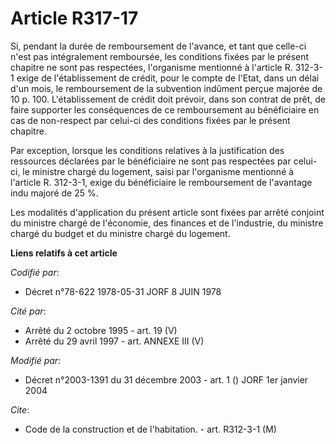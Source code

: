 # Article R317-17

Si, pendant la durée de remboursement de l'avance, et tant que celle-ci n'est pas intégralement remboursée, les conditions
fixées par le présent chapitre ne sont pas respectées, l'organisme mentionné à l'article R. 312-3-1 exige de l'établissement
de crédit, pour le compte de l'Etat, dans un délai d'un mois, le remboursement de la subvention indûment perçue majorée de 10
p. 100. L'établissement de crédit doit prévoir, dans son contrat de prêt, de faire supporter les conséquences de ce
remboursement au bénéficiaire en cas de non-respect par celui-ci des conditions fixées par le présent chapitre.

Par exception, lorsque les conditions relatives à la justification des ressources déclarées par le bénéficiaire ne sont pas
respectées par celui-ci, le ministre chargé du logement, saisi par l'organisme mentionné à l'article R. 312-3-1, exige du
bénéficiaire le remboursement de l'avantage indu majoré de 25 %.

Les modalités d'application du présent article sont fixées par arrêté conjoint du ministre chargé de l'économie, des finances
et de l'industrie, du ministre chargé du budget et du ministre chargé du logement.

**Liens relatifs à cet article**

_Codifié par_:

  - Décret n°78-622 1978-05-31 JORF 8 JUIN 1978

_Cité par_:

  - Arrêté du 2 octobre 1995 - art. 19 (V)
  - Arrêté du 29 avril 1997 - art. ANNEXE III (V)

_Modifié par_:

  - Décret n°2003-1391 du 31 décembre 2003 - art. 1 () JORF 1er janvier 2004

_Cite_:

  - Code de la construction et de l'habitation. - art. R312-3-1 (M)
